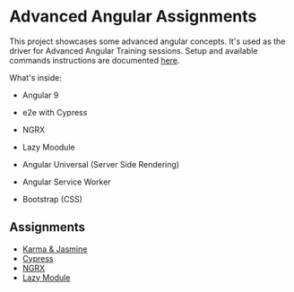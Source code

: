 # Advanced Angular Assignments

This project showcases some advanced angular concepts.
It's used as the driver for Advanced Angular Training sessions.
Setup and available commands instructions are documented [here](https://github.com/fdonzello/angular-advanced-assignments/tree/master/doc/index.md).

What's inside:

* Angular 9

* e2e with Cypress

* NGRX

* Lazy Moodule

* Angular Universal (Server Side Rendering)

* Angular Service Worker

* Bootstrap (CSS)

## Assignments

- [Karma & Jasmine](https://github.com/fdonzello/angular-advanced-assignments/tree/master/src/app/assignment-karma)
- [Cypress](https://github.com/fdonzello/angular-advanced-assignments/tree/master/src/app/assignment-cypress)
- [NGRX](https://github.com/fdonzello/angular-advanced-assignments/tree/master/src/app/assignment-ngrx)
- [Lazy Module](https://github.com/fdonzello/angular-advanced-assignments/tree/master/src/app/assignment-lazy-module)
